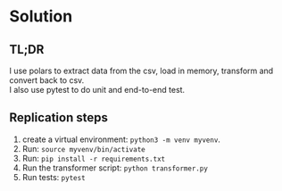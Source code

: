 # Solution

## TL;DR

I use polars to extract data from the csv, load in memory, transform and convert back to csv.  
I also use pytest to do unit and end-to-end test.  

## Replication steps

1. create a virtual environment: `python3 -m venv myvenv`.  
2. Run: `source myvenv/bin/activate`  
3. Run: `pip install -r requirements.txt`  
4. Run the transformer script: `python transformer.py`  
5. Run tests: `pytest`  